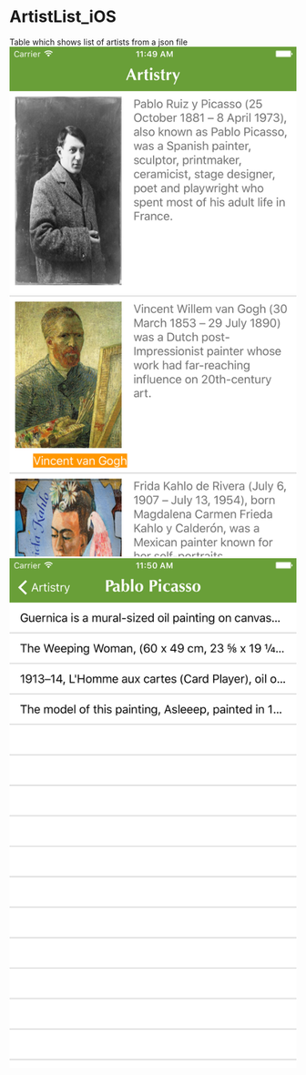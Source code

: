 # ArtistList_iOS
Table which shows list of artists from a json file
![Alt text](/ScreenShots/view1.png?raw=true "Initial View")
![Alt text](/ScreenShots/view2.png?raw=true "2nd View")

